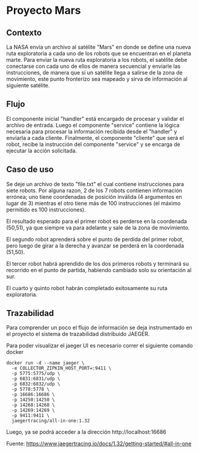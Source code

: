 # Proyecto Mars

## Contexto

La NASA envía un archivo al satélite "Mars" en donde se define una nueva ruta exploratoria a cada uno de
los robots que se encuentran en el planeta marte. Para enviar la nueva ruta exploratoria a los robots, el satélite debe
conectarse con cada uno de ellos de manera secuencial y enviarle las instrucciones, de manera que si un satélite llega
a salirse de la zona de movimiento, este punto fronterizo sea mapeado y sirva de información al siguiente satélite.

## Flujo

El componente inicial "handler" está encargado de procesar y validar el archivo de entrada.
Luego el componente "service" contiene la lógica necesaria para procesar la información recibida desde el "handler" y enviarla a cada cliente.
Finalmente, el componente "cliente" que será el robot, recibe la instrucción del componente "service" y se encarga de ejecutar la acción solicitada.

## Caso de uso

Se deje un archivo de texto "file.txt" el cual contiene instrucciones para siete robots. Por alguna razon, 2 de los 7
robots contienen información errónea; uno tiene coordenadas de posición inválida (4 argumentos en lugar de 3) mientras el
otro tiene más de 100 instrucciones (el máximo permitido es 100 instrucciones).

El resultado esperado para el primer robot es perderse en la coordenada (50,51), ya que siempre va para adelante y sale
de la zona de movimiento.

El segundo robot aprenderá sobre el punto de perdida del primer robot, pero luego de girar a la derecha y avanzar se
perderá en la coordenada (51,50).

El tercer robot habrá aprendido de los dos primeros robots y terminará su recorrido en el punto de partida, habiendo
cambiado solo su orientación al sur.

El cuarto y quinto robot habrán completado exitosamente su ruta exploratoria.

## Trazabilidad

Para comprender un poco el flujo de información se deja instrumentado en el proyecto el sistema de trazabilidad distribuido
JAEGER.

Para poder visualizar el jaeger UI es necesario correr el siguiente comando docker

```
docker run -d --name jaeger \
  -e COLLECTOR_ZIPKIN_HOST_PORT=:9411 \
  -p 5775:5775/udp \
  -p 6831:6831/udp \
  -p 6832:6832/udp \
  -p 5778:5778 \
  -p 16686:16686 \
  -p 14250:14250 \
  -p 14268:14268 \
  -p 14269:14269 \
  -p 9411:9411 \
  jaegertracing/all-in-one:1.32
```

Luego, ya se podrá acceder a la dirección http://localhost:16686

Fuente: https://www.jaegertracing.io/docs/1.32/getting-started/#all-in-one